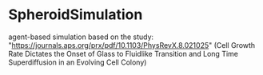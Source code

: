 # SpheroidSimulation

agent-based simulation based on the study: "https://journals.aps.org/prx/pdf/10.1103/PhysRevX.8.021025"
(Cell Growth Rate Dictates the Onset of Glass to Fluidlike Transition and Long Time Superdiffusion in an Evolving Cell Colony)
